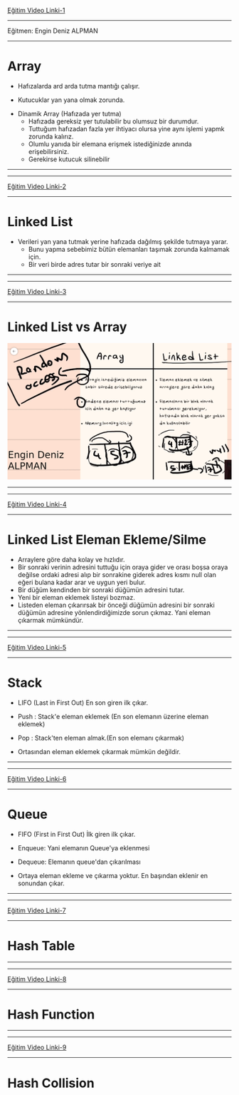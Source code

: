 [Eğitim Video Linki-1](https://www.youtube.com/watch?v=GRYu7xbGYDg)

---
Eğitmen: Engin Deniz ALPMAN

---

# Array

- Hafızalarda ard arda tutma mantığı çalışır.

- Kutucuklar yan yana olmak zorunda.

* Dinamik Array (Hafızada yer tutma)
    - Hafızada gereksiz yer tutulabilir bu olumsuz bir durumdur.
    - Tuttuğum hafızadan fazla yer ihtiyacı olursa yine aynı işlemi yapmk zorunda kalırız.
    - Olumlu yanıda bir elemana erişmek istediğinizde anında erişebilirsiniz.
    - Gerekirse kutucuk silinebilir


***
***
[Eğitim Video Linki-2](https://www.youtube.com/watch?v=RyQZm9GbGg4)
***
# Linked List

- Verileri yan yana tutmak yerine hafızada dağılmış şekilde tutmaya yarar.
    - Bunu yapma sebebimiz bütün elemanları taşımak zorunda kalmamak için.
    - Bir veri birde adres tutar bir sonraki veriye ait
    
***
***
[Eğitim Video Linki-3](https://www.youtube.com/watch?v=9AwLy7qCwQs)
***

# Linked List vs Array

![LinkedList-vs-Array](https://github.com/devrimmehmet/Kodla-Kariyerine-Basla/blob/master/Kodla,%20Kariyerine%20Ba%C5%9Fla-Haz%C4%B1rl%C4%B1k%20C%23%20Patikas%C4%B1/C%23-.Net%20Core/2.Hafta/Veri%20Yap%C4%B1lar%C4%B1/img/linkedlist-vs-array1.png?raw=true)

***
***
[Eğitim Video Linki-4](https://www.youtube.com/watch?v=jAK9v-rpIbs)
***
# Linked List Eleman Ekleme/Silme
- Arraylere göre daha kolay ve hızlıdır.
- Bir sonraki verinin adresini tuttuğu için oraya gider ve orası boşsa oraya değilse ordaki adresi alıp bir sonrakine giderek adres kısmı null olan eğeri bulana kadar arar ve uygun yeri bulur.
- Bir düğüm kendinden bir sonraki düğümün adresini tutar.
- Yeni bir eleman eklemek listeyi bozmaz.
- Listeden eleman çıkarırsak bir önceği düğümün adresini bir sonraki düğümün adresine yönlendirdiğimizde sorun çıkmaz. Yani eleman çıkarmak mümkündür.

***
***
[Eğitim Video Linki-5](https://www.youtube.com/watch?v=wnbqiwW_C6Q)
***
# Stack

* LIFO (Last in First Out) En son giren ilk çıkar.
* Push : Stack'e eleman eklemek (En son elemanın üzerine eleman eklemek)
* Pop  : Stack'ten eleman almak.(En son elemanı çıkarmak)

* Ortasından eleman eklemek çıkarmak mümkün değildir.

***
***
[Eğitim Video Linki-6](https://www.youtube.com/watch?v=XLZbYvi5pvs)
***
# Queue

* FIFO (First in First Out) İlk giren ilk çıkar.
* Enqueue: Yani elemanın Queue'ya eklenmesi 
* Dequeue: Elemanın queue'dan çıkarılması

* Ortaya eleman ekleme ve çıkarma yoktur. En başından eklenir en sonundan çıkar.


***
***
[Eğitim Video Linki-7](https://www.youtube.com/watch?v=jhc-KG3htrM)
***
# Hash Table



***
***
[Eğitim Video Linki-8](https://www.youtube.com/watch?v=ZX-1qPSYC_k)
***
# Hash Function

 
***
***
[Eğitim Video Linki-9](https://www.youtube.com/watch?v=FD7nKLnrguE)
***
# Hash Collision